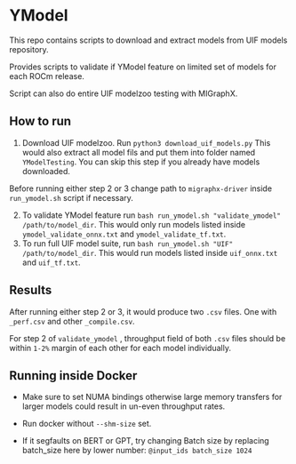 # YModel 

This repo contains scripts to download and extract models from UIF models repository. 

Provides scripts to validate if YModel feature on limited set of models for each ROCm release. 

Script can also do entire UIF modelzoo testing with MIGraphX. 

## How to run
1. Download UIF modelzoo. Run `python3 download_uif_models.py` This would also extract all model fils and put them into folder named `YModelTesting`.  You can skip this step if you already have models downloaded. 

Before running either step 2 or 3 change path to `migraphx-driver` inside `run_ymodel.sh` script if necessary.

2. To validate YModel feature run `bash run_ymodel.sh "validate_ymodel" /path/to/model_dir`.  This would only run models listed inside `ymodel_validate_onnx.txt` and `ymodel_validate_tf.txt`.  
3. To run full UIF model suite, run `bash run_ymodel.sh "UIF" /path/to/model_dir`. This would run models listed inside `uif_onnx.txt` and `uif_tf.txt`. 

## Results
After running either step 2 or 3, it would produce two `.csv` files. One with `_perf.csv` and other `_compile.csv`. 

For step 2 of `validate_ymodel` , throughput field of both `.csv` files should be within `1-2%`  margin of each other for each model individually. 

## Running inside Docker
- Make sure to set NUMA bindings otherwise large memory transfers for larger models could result in un-even throughput rates. 

- Run docker without `--shm-size` set. 

- If it segfaults on BERT or GPT, try changing Batch size by replacing batch_size here by lower number: `@input_ids batch_size 1024` 
